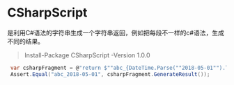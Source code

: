 # CSharpScript
是利用C#语法的字符串生成一个字符串返回，例如把每段不一样的c#语法，生成不同的结果。


> Install-Package CSharpScript -Version 1.0.0


``` C#
 var csharpFragment = @"return $""abc_{DateTime.Parse(""2018-05-01"").ToString(""yyyy-MM-dd"")}"";";
 Assert.Equal("abc_2018-05-01", csharpFragment.GenerateResult());
 ```
